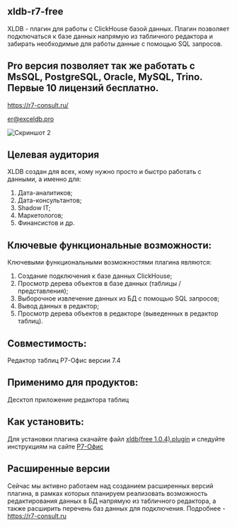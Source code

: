 ## xldb-r7-free
XLDB - плагин для работы с ClickHouse базой данных. 
Плагин позволяет подключаться к базе данных напрямую из табличного редактора и забирать необходимые для работы данные с помощью SQL запросов.

## Pro  версия позволяет так же работать с MsSQL,  PostgreSQL, Oracle, MySQL, Trino. Первые 10 лицензий бесплатно.
  https://r7-consult.ru/
  
  er@exceldb.pro
  
![Скриншот 2](https://github.com/in2sql/xldb-r7-free/assets/144951862/344ee6f7-f508-4672-a1a8-37bba5f5c6e4)

 

## Целевая аудитория
XLDB создан для всех, кому нужно просто и быстро работать с данными, а именно для:
1. Дата-аналитиков;
2. Дата-консультантов;
3. Shadow IT;
4. Маркетологов;
5. Финансистов и др.

## Ключевые функциональные возможности:
Ключевыми функциональными возможностями плагина являются:
1. Создание подключения к базе данных ClickHouse;
2. Просмотр дерева объектов в базе данных (таблицы / представления);
3. Выборочное извлечение данных из БД с помощью SQL запросов;
4. Вывод данных в редактор;
5. Просмотр дерева объектов в редакторе (выведенных в редактор таблиц).

## Совместимость:
Редактор таблиц Р7-Офис версии 7.4

## Применимо для продуктов:
Десктоп приложение редактора таблиц

## Как установить:
Для установки плагина скачайте файл [xldb(free 1.0.4).plugin](https://r7-office.ru/plugins/tproduct/622659994-652803183301-import-dannih-iz-bazi-dannih-clickhouse) и следуйте инструкциям на сайте [Р7-Офис](https://support.r7-office.ru/desktop_editors/api_desktop_editors/api_desktop_editors_general/adding-plugins/)

## Расширенные версии
Сейчас мы активно работаем над созданием расширенных версий плагина, в рамках которых планируем реализовать возможность редактирования данных в БД напрямую из табличного редактора, а также расширить перечень баз данных для подключения. Подробнее - https://r7-consult.ru
